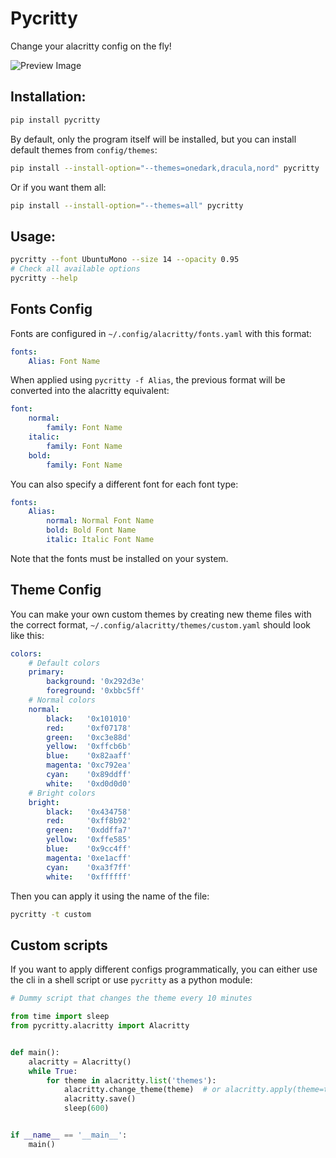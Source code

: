 # Pycritty

Change your alacritty config on the fly!

![Preview Image](https://raw.githubusercontent.com/antoniosarosi/pycritty/master/preview.png)

## Installation:

```bash
pip install pycritty
```

By default, only the program itself will be installed, but you can install
default themes from ```config/themes```:

```bash
pip install --install-option="--themes=onedark,dracula,nord" pycritty
```

Or if you want them all:
```bash
pip install --install-option="--themes=all" pycritty
```

## Usage:

```bash
pycritty --font UbuntuMono --size 14 --opacity 0.95
# Check all available options
pycritty --help
```

## Fonts Config

Fonts are configured in ```~/.config/alacritty/fonts.yaml``` with this format:
```yaml
fonts:
    Alias: Font Name
```

When applied using ```pycritty -f Alias```, the previous format will be
converted into the alacritty equivalent:

```yaml
font:
    normal:
        family: Font Name
    italic:
        family: Font Name
    bold:
        family: Font Name
```

You can also specify a different font for each font type:

```yaml
fonts:
    Alias:
        normal: Normal Font Name
        bold: Bold Font Name
        italic: Italic Font Name
```

Note that the fonts must be installed on your system.

## Theme Config

You can make your own custom themes by creating new theme files with the
correct format, ```~/.config/alacritty/themes/custom.yaml``` should look like
this:

```yaml
colors:
    # Default colors
    primary:
        background: '0x292d3e'
        foreground: '0xbbc5ff'
    # Normal colors
    normal:
        black:   '0x101010'
        red:     '0xf07178'
        green:   '0xc3e88d'
        yellow:  '0xffcb6b'
        blue:    '0x82aaff'
        magenta: '0xc792ea'
        cyan:    '0x89ddff'
        white:   '0xd0d0d0'
    # Bright colors
    bright:
        black:   '0x434758'
        red:     '0xff8b92'
        green:   '0xddffa7'
        yellow:  '0xffe585'
        blue:    '0x9cc4ff'
        magenta: '0xe1acff'
        cyan:    '0xa3f7ff'
        white:   '0xffffff'
```

Then you can apply it using the name of the file:

```bash
pycritty -t custom
```

## Custom scripts

If you want to apply different configs programmatically, you can either use
the cli in a shell script or use ```pycritty``` as a python module:

```python
# Dummy script that changes the theme every 10 minutes

from time import sleep
from pycritty.alacritty import Alacritty


def main():
    alacritty = Alacritty()
    while True:
        for theme in alacritty.list('themes'):
            alacritty.change_theme(theme)  # or alacritty.apply(theme=theme)
            alacritty.save()
            sleep(600)


if __name__ == '__main__':
    main()
```
